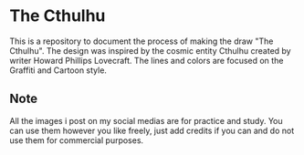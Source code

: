 # The Cthulhu

This is a repository to document the process of making the draw "The Cthulhu". The design was inspired by the cosmic entity Cthulhu created by writer Howard Phillips Lovecraft. The lines and colors are focused on the Graffiti and Cartoon style.

## Note

All the images i post on my social medias are for practice and study. You can use them however you like freely, just add credits if you can and do not use them for commercial purposes.
